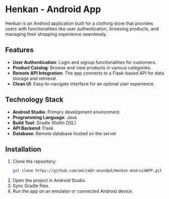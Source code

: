 # Henkan - Android App

Henkan is an Android application built for a clothing store that provides users with functionalities like user authentication, browsing products, and managing their shopping experience seamlessly.

## Features

- **User Authentication**: Login and signup functionalities for customers.
- **Product Catalog**: Browse and view products in various categories.
- **Remote API Integration**: The app connects to a Flask-based API for data storage and retrieval.
- **Clean UI**: Easy-to-navigate interface for an optimal user experience.

## Technology Stack

- **Android Studio**: Primary development environment.
- **Programming Language**: Java
- **Build Tool**: Gradle (Kotlin DSL)
- **API Backend**: Flask
- **Database**: Remote database hosted on the server

## Installation

1. Clone the repository:
   ```bash
   git clone https://github.com/amitabh-anandpd/Henkan-AndroidAPP.git
2. Open the project in Android Studio.
3. Sync Gradle files.
4. Run the app on an emulator or connected Android device.
